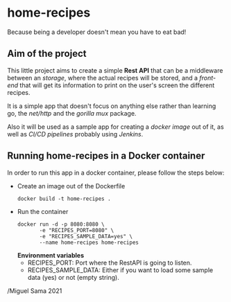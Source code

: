 # home-recipes
Because being a developer doesn't mean you have to eat bad!

## Aim of the project
This little project aims to create a simple **Rest API** that can be a middleware between an *storage*, where the actual recipes will be stored, and a *front-end* that will get its information to print on the user's screen the different recipes.  

It is a simple app that doesn't focus on anything else rather than learning go, the *net/http* and the *gorilla mux* package.  

Also it will be used as a sample app for creating a *docker image* out of it, as well as *CI/CD pipelines* probably using *Jenkins*.  

## Running home-recipes in a Docker container
In order to run this app in a docker container, please follow the steps below:
  - Create an image out of the Dockerfile
    ~~~
    docker build -t home-recipes .
    ~~~
  - Run the container
    ~~~
    docker run -d -p 8080:8080 \
           -e "RECIPES_PORT=8080" \
           -e "RECIPES_SAMPLE_DATA=yes" \
           --name home-recipes home-recipes
    ~~~
    **Environment variables**  
      - RECIPES_PORT: Port where the RestAPI is going to listen.
      - RECIPES_SAMPLE_DATA: Either if you want to load some sample data (yes) or not (empty string).
  
/Miguel Sama 2021
